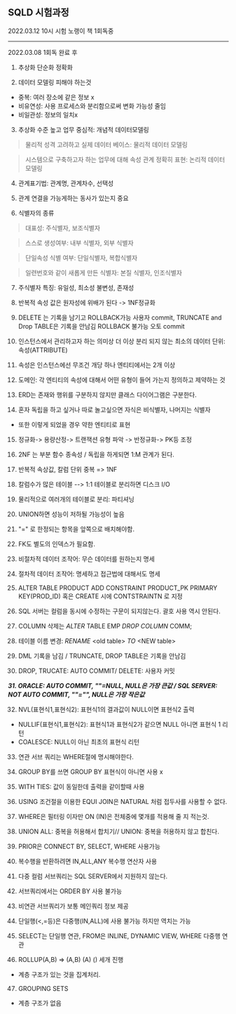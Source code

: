 SQLD 시험과정 
----

2022.03.12 10시 시험 노랭이 책 1회독중

----

2022.03.08 1회독 완료 후 

1. 추상화 단순화 정확화

2. 데이터 모델링 피해야 하는것
- 중복: 여러 장소에 같은 정보 x
- 비유연성: 사용 프로세스와 분리함으로써 변화 가능성 줄임
- 비일관성: 정보의 일치x

3. 추상화 수준 높고 업무 중심적: 개념적 데이터모델링
> 물리적 성격 고려하고 실제 데이터 베이스: 물리적 데이터 모델링

> 시스템으로 구축하고자 하는 업무에 대해 속성 관계 정확히 표현: 논리적 데이터 모델링

4. 관계표기법: 관계명, 관계차수, 선택성

5. 관계 연결을 가능게하는 동사가 있는지 중요

6. 식별자의 종류
> 대표성: 주식별자, 보조식별자

> 스스로 생성여부: 내부 식별자, 외부 식별자

> 단일속성 식별 여부: 단일식별자, 복합식별자

> 일련번호와 같이 새롭게 만든 식별자: 본질 식별자, 인조식별자

7. 주식별자 특징: 유일성, 최소성 불변성, 존재성

8. 반복적 속성 값은 원자성에 위배가 된다 -> 1NF정규화

9. DELETE 는 기록을 남기고 ROLLBACK가능 사용자 commit, TRUNCATE and Drop TABLE은 기록을 안남김 ROLLBACK 불가능 오토 commit 

10. 인스턴스에서 관리하고자 하는 의미상 더 이상 분리 되지 않는 최소의 데이터 단위: 속성(ATTRIBUTE)

11. 속성은 인스턴스에선 무조건 개당 하나 
엔티티에서는 2개 이상

12. 도메인: 각 엔티티의 속성에 대해서 어떤 유형이 들어 가는지 정의하고 제약하는 것

13. ERD는 존재와 행위를 구분하지 않지만 클래스 다이어그램은 구분한다. 

14. 혼자 독립을 하고 싶거나 따로 놀고싶으면 자식은 비식별자, 나머지는 식별자
- 또한 이렇게 되었을 경우 약한 엔티티로 표현

15. 정규화-> 용량산정-> 트랜잭션 유형 파악 -> 반정규화-> PK등 조정

16. 2NF 는 부분 함수 종속성 / 독립을 하게되면 1:M 관계가 된다.

17. 반복적 속상값, 칼럼 단위 중복 => 1NF

18. 칼럼수가 많은 테이블 --> 1:1 테이블로 분리하면 디스크 I/O 

19. 물리적으로 여러개의 테이블로 분리: 파티셔닝

20. UNION하면 성능이 저하될 가능성이 높음

21. "=" 로 한정되는 항목을 앞쪽으로 배치해야함.

22. FK도 별도의 인덱스가 필요함.

23. 비절차적 데이터 조작어: 무슨 데이터를 원하는지 명세

24. 절차적 데이터 조작어: 명세하고 접근법에 대해서도 명세

25. ALTER TABLE PRODUCT ADD CONSTRAINT PRODUCT_PK PRIMARY KEY(PROD_ID) 혹은 CREATE 시에 CONTSTRAINTN 로 지정

26. SQL 서버는 컬럼을 동시에 수정하는 구문이 되지않는다. 괄호 사용 역시 안된다.

27. COLUMN 삭제는 *ALTER* TABLE EMP *DROP COLUMN* COMM;

28. 테이블 이름 변경: *RENAME* \<old table> *TO* \<NEW table>

29. DML 기록을 남김 / TRUNCATE, DROP TABLE은 기록을 안남김

30. DROP, TRUCATE: AUTO COMMIT/ DELETE: 사용자 커밋

***31. ORACLE: AUTO COMMIT, ""=NULL, NULL은 가장 큰값 / SQL SERVER: NOT AUTO COMMIT, ""="", NULL은 가장 작은값***

32. NVL(표현식1,표현식2): 표현식1의 결과값이 NULL이면 표현식2 출력
-  NULLIF(표현식1,표현식2): 표현식1과 표현식2가 같으면 NULL 아니면 표현식 1 리턴
- COALESCE: NULL이 아닌 최초의 표현식 리턴

33. 연관 서브 쿼리는 WHERE절에 명시해야한다. 

34. GROUP BY를 쓰면 GROUP BY 표현식이 아니면 사용 x

35. WITH TIES: 값이 동일한데 출력을 같이할때 사용

36. USING 조건절을 이용한 EQUI JOIN은 NATURAL 처럼 접두사를 사용할 수 없다.

37. WHERE은 필터링 이자만 ON (IN)은 전체중에 몇개를 적용해 줄 지 적는것.

38. UNION ALL: 중복을 허용해서 합치기// UNION: 중복을 허용하지 않고 합친다.

39. PRIOR은 CONNECT BY, SELECT, WHERE 사용가능

40. 복수행을 반환하려면 IN,ALL,ANY 복수행 연산자 사용

41. 다중 컬럼 서브쿼리는 SQL SERVER에서 지원하지 않는다.

42. 서브쿼리에서는 ORDER BY 사용 불가능

43. 비연관 서브쿼리가 보통 메인쿼리 정보 제공

44. 단일행(<,=등)은 다중행(IN,ALL)에 사용 불가능 하지만 역치는 가능

45. SELECT는 단일행 연관, FROM은 INLINE, DYNAMIC VIEW, WHERE 다중행 연관

46. ROLLUP(A,B) => (A,B) (A) () 세개 진행 
- 계층 구조가 있는 것을 집계처리.

47. GROUPING SETS
- 계층 구조가 없음